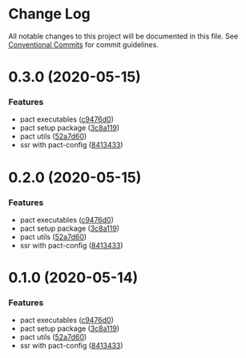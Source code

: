 # Change Log

All notable changes to this project will be documented in this file.
See [Conventional Commits](https://conventionalcommits.org) for commit guidelines.

# 0.3.0 (2020-05-15)


### Features

* pact executables ([c9476d0](https://github.com/amido/stacks-webapp-template/commit/c9476d01c890a2bbc1bbddcc7a3e56560f81c43c))
* pact setup package ([3c8a119](https://github.com/amido/stacks-webapp-template/commit/3c8a119ed861ac369ee880027876745ad8a0a7a6))
* pact utils ([52a7d60](https://github.com/amido/stacks-webapp-template/commit/52a7d60d08da5c6fa388a64fcc9e29e0df27a721))
* ssr with pact-config ([8413433](https://github.com/amido/stacks-webapp-template/commit/8413433a8cc337837d4bd1fd2180c70181662aa0))





# 0.2.0 (2020-05-15)


### Features

* pact executables ([c9476d0](https://github.com/amido/stacks-webapp-template/commit/c9476d01c890a2bbc1bbddcc7a3e56560f81c43c))
* pact setup package ([3c8a119](https://github.com/amido/stacks-webapp-template/commit/3c8a119ed861ac369ee880027876745ad8a0a7a6))
* pact utils ([52a7d60](https://github.com/amido/stacks-webapp-template/commit/52a7d60d08da5c6fa388a64fcc9e29e0df27a721))
* ssr with pact-config ([8413433](https://github.com/amido/stacks-webapp-template/commit/8413433a8cc337837d4bd1fd2180c70181662aa0))





# 0.1.0 (2020-05-14)


### Features

* pact executables ([c9476d0](https://github.com/amido/stacks-webapp-template/commit/c9476d01c890a2bbc1bbddcc7a3e56560f81c43c))
* pact setup package ([3c8a119](https://github.com/amido/stacks-webapp-template/commit/3c8a119ed861ac369ee880027876745ad8a0a7a6))
* pact utils ([52a7d60](https://github.com/amido/stacks-webapp-template/commit/52a7d60d08da5c6fa388a64fcc9e29e0df27a721))
* ssr with pact-config ([8413433](https://github.com/amido/stacks-webapp-template/commit/8413433a8cc337837d4bd1fd2180c70181662aa0))
